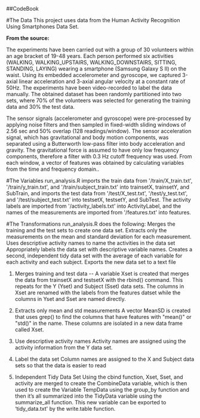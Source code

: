 ##CodeBook

#The Data
This project uses data from the Human Activity Recognition Using Smartphones Data Set.

__From the source:__

The experiments have been carried out with a group of 30 volunteers within an age bracket of 19-48 years. Each person performed six activities (WALKING, WALKING_UPSTAIRS, WALKING_DOWNSTAIRS, SITTING, STANDING, LAYING) wearing a smartphone (Samsung Galaxy S II) on the waist. Using its embedded accelerometer and gyroscope, we captured 3-axial linear acceleration and 3-axial angular velocity at a constant rate of 50Hz. The experiments have been video-recorded to label the data manually. The obtained dataset has been randomly partitioned into two sets, where 70% of the volunteers was selected for generating the training data and 30% the test data. 

The sensor signals (accelerometer and gyroscope) were pre-processed by applying noise filters and then sampled in fixed-width sliding windows of 2.56 sec and 50% overlap (128 readings/window). The sensor acceleration signal, which has gravitational and body motion components, was separated using a Butterworth low-pass filter into body acceleration and gravity. The gravitational force is assumed to have only low frequency components, therefore a filter with 0.3 Hz cutoff frequency was used. From each window, a vector of features was obtained by calculating variables from the time and frequency domain..

#The Variables
run_analysis.R imports the train data from '/train/X_train.txt', '/train/y_train.txt', and '/train/subject_train.txt' into trainsetX, trainsetY, and SubTrain, and imports the test data from '/test/X_test.txt', '/test/y_test.txt', and '/test/subject_test.txt' into testsetX, testsetY, and SubTest. The activity labels are imported from '/activity_labels.txt' into ActivityLabel, and the names of the measurements are imported from '/features.txt' into features.

#The Transformations
run_analysis.R does the following:
Merges the training and the test sets to create one data set.
Extracts only the measurements on the mean and standard deviation for each measurement.
Uses descriptive activity names to name the activities in the data set
Appropriately labels the data set with descriptive variable names.
Creates a second, independent tidy data set with the average of each variable for each activity and each subject.
Exports the new data set to a text file

1. Merges training and test data --
A variable Xset is created that merges the data from trainsetX and testsetX with the rbind() command. This repeats for the Y (Yset) and Subject (Sset) data sets.  The columns in Xset are renamed with the labels from the features datset while the columns in Yset and Sset are named directly.  

2. Extracts only mean and std measurements
A vector MeanSD is created that uses grep() to find the columns that have features with "mean()" or "std()" in the name. These columns are isolated in a new data frame called Xset.

3. Use descriptive activity names
Activity names are assigned using the activity information from the Y data set.

4. Label the data set
Column names are assigned to the X and Subject data sets so that the data is easier to read 

5. Independent Tidy Data Set
Using the cbind function, Xset, Sset, and activity are merged to create the CombineData variable, which is then used to create the Variable TempData using the group_by function and then it’s all summarized into the TidyData variable using the summarize_all function. This new variable can be exported to ‘tidy_data.txt' by the write.table function.